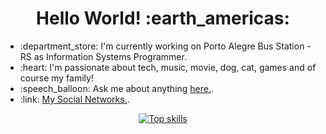 <h1 align="center">Hello World! :earth_americas:</h1>

<ul>
  <li>:department_store: I'm currently working on Porto Alegre Bus Station - RS as Information Systems Programmer.</li>
  <li>:heart: I'm passionate about tech, music, movie, dog, cat, games and of course my family!</li>
  <li>:speech_balloon: Ask me about anything <a href="https://github.com/lucasrmagalhaes/lucasrmagalhaes/issues">here.</a>.</li>
  <li>:link: <a href="https://linktr.ee/lucasrmagalhaes">My Social Networks.</a>.</li>
</ul>

<div align="center">

[![Top skills](https://github-readme-stats.vercel.app/api/top-langs/?username=lucasrmagalhaes&layout=compact&theme=radical&bg_color=30,0d0d0d,191919&title_color=fff&text_color=fff&icon_color=79ff97)](https://github.com/anuraghazra/github-readme-stats)

</div>
